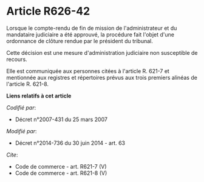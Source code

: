 # Article R626-42

Lorsque le compte-rendu de fin de mission de l'administrateur et du mandataire judiciaire a été approuvé, la procédure fait
l'objet d'une ordonnance de clôture rendue par le président du tribunal. 

Cette décision est une mesure d'administration judiciaire non susceptible de recours. 

Elle est communiquée aux personnes citées à l'article R. 621-7 et mentionnée aux registres et répertoires prévus aux trois
premiers alinéas de l'article R. 621-8.

**Liens relatifs à cet article**

_Codifié par_:

  - Décret n°2007-431 du 25 mars 2007

_Modifié par_:

  - Décret n°2014-736 du 30 juin 2014 - art. 63

_Cite_:

  - Code de commerce - art. R621-7 (V)
  - Code de commerce - art. R621-8 (V)
